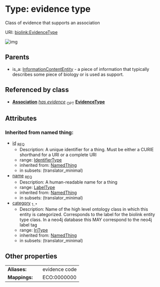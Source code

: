 
# Type: evidence type


Class of evidence that supports an association

URI: [biolink:EvidenceType](https://w3id.org/biolink/vocab/EvidenceType)


![img](http://yuml.me/diagram/nofunky;dir:TB/class/\[InformationContentEntity]^-\[EvidenceType&#124;id(i):identifier_type;name(i):label_type;category(i):iri_type%20%2B])

## Parents

 *  is_a: [InformationContentEntity](InformationContentEntity.md) - a piece of information that typically describes some piece of biology or is used as support.

## Referenced by class

 *  **[Association](Association.md)** *[has evidence](has_evidence.md)*  <sub>OPT</sub>  **[EvidenceType](EvidenceType.md)**

## Attributes


### Inherited from named thing:

 * [id](id.md)  <sub>REQ</sub>
    * Description: A unique identifier for a thing. Must be either a CURIE shorthand for a URI or a complete URI
    * range: [IdentifierType](types/IdentifierType.md)
    * inherited from: [NamedThing](NamedThing.md)
    * in subsets: (translator_minimal)
 * [name](name.md)  <sub>REQ</sub>
    * Description: A human-readable name for a thing
    * range: [LabelType](types/LabelType.md)
    * inherited from: [NamedThing](NamedThing.md)
    * in subsets: (translator_minimal)
 * [category](category.md)  <sub>1..*</sub>
    * Description: Name of the high level ontology class in which this entity is categorized. Corresponds to the label for the biolink entity type class. In a neo4j database this MAY correspond to the neo4j label tag
    * range: [IriType](types/IriType.md)
    * inherited from: [NamedThing](NamedThing.md)
    * in subsets: (translator_minimal)

## Other properties

|  |  |  |
| --- | --- | --- |
| **Aliases:** | | evidence code |
| **Mappings:** | | ECO:0000000 |

